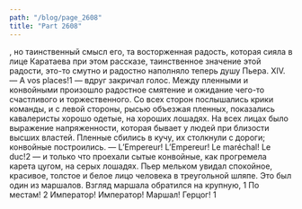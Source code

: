```yaml
---
path: "/blog/page_2608"
title: "Part 2608"
---
```


, но таинственный смысл его, та восторженная радость, которая сияла в лице Каратаева при этом рассказе, таинственное значение этой радости, это-то смутно и радостно наполняло теперь душу Пьера.
XIV.
— A vos places!1 — вдруг закричал голос.
Между пленными и конвойными произошло радостное смятение и ожидание чего-то счастливого и торжественного. Со всех сторон послышались крики команды, и с левой стороны, рысью объезжая пленных, показались кавалеристы хорошо одетые, на хороших лошадях. На всех лицах было выражение напряженности, которая бывает у людей при близости высших властей. Пленные сбились в кучу, их столкнули с дороги; конвойные построились.
— L’Empereur! L’Empereur! Le maréchal! Le duc!2 — и только что проехали сытые конвойные, как прогремела карета цугом, на серых лошадях. Пьер мельком увидал спокойное, красивое, толстое и белое лицо человека в треугольной шляпе. Это был один из маршалов. Взгляд маршала обратился на крупную, 1 По местам!
2 Император! Император! Маршал! Герцог!
1
